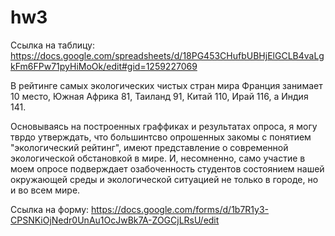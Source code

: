 # hw3

Ссылка на таблицу:
https://docs.google.com/spreadsheets/d/18PG453CHufbUBHjElGCLB4vaLgkFm6FPw71pyHiMoOk/edit#gid=1259227069


В рейтинге самых экологических чистых стран мира Франция занимает 10 место, Южная Африка 81, Таиланд 91, Китай 110, Ирай 116, а Индия 141. 

Основываясь на построенных граффиках и результатах опроса, я могу тврдо утверждать, что большинтсво опрошенных закомы с понятием "экологический рейтинг", имеют представление о современной экологической обстановкой в мире.
И, несомненно, само участие в моем опросе подверждает озабоченность студентов состоянием нашей окружающей среды и экологической ситуацией не только в городе, но и во всем мире. 

Ссылка на форму:
https://docs.google.com/forms/d/1b7R1y3-CPSNKiOjNedr0UnAu1OcJwBk7A-ZOGCjLRsU/edit
